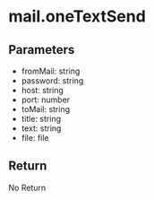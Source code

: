 # mail.oneTextSend

## Parameters
- fromMail: string
- password: string
- host: string
- port: number
- toMail: string
- title: string
- text: string
- file: file


## Return
No Return